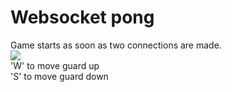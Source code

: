 # Websocket pong   
Game starts as soon as two connections are made.   
![](https://raw.githubusercontent.com/dibenso/websocket-pong/master/screenshots/screenshot1.png)   
'W' to move guard up   
'S' to move guard down   
